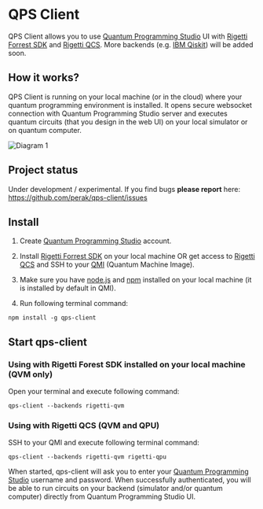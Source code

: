 QPS Client
==========

QPS Client allows you to use <a href="https://quantum-circuit.com" target="_blank">Quantum Programming Studio</a> UI with  <a href="https://www.rigetti.com/forest" target="_blank">Rigetti Forrest SDK</a> and <a href="https://www.rigetti.com/qcs" target="_blank">Rigetti QCS</a>. More backends (e.g. <a href="https://qiskit.org/" target="_blank">IBM Qiskit</a>) will be added soon.


## How it works?

QPS Client is running on your local machine (or in the cloud) where your quantum programming environment is installed. It opens secure websocket connection with Quantum Programming Studio server and executes quantum circuits (that you design in the web UI) on your local simulator or on quantum computer.

![Diagram 1](https://raw.githubusercontent.com/perak/qps-client/master/media/qps-client.png)


## Project status

Under development / experimental. If you find bugs **please report** here: https://github.com/perak/qps-client/issues


## Install


1. Create <a href="https://quantum-circuit.com" target="_blank">Quantum Programming Studio</a> account.

2. Install <a href="https://www.rigetti.com/forest" target="_blank">Rigetti Forrest SDK</a> on your local machine OR get access to <a href="https://www.rigetti.com/qcs" target="_blank">Rigetti QCS</a> and SSH to your <a href="https://www.rigetti.com/qcs/docs/intro-to-qcs#qmi" target="_blank">QMI</a> (Quantum Machine Image).

3. Make sure you have <a href="https://nodejs.org" target="_blank">node.js</a> and <a href="https://www.npmjs.com/" target="_blank">npm</a> installed on your local machine (it is installed by default in QMI).

4. Run following terminal command:

```
npm install -g qps-client
```


## Start qps-client

### Using with Rigetti Forest SDK installed on your local machine (QVM only)

Open your terminal and execute following command:
```
qps-client --backends rigetti-qvm
```

### Using with Rigetti QCS (QVM and QPU)

SSH to your QMI and execute following terminal command:
```
qps-client --backends rigetti-qvm rigetti-qpu
```

When started, qps-client will ask you to enter your <a href="https://quantum-circuit.com" target="_blank">Quantum Programming Studio</a> username and password. When successfully authenticated, you will be able to run circuits on your backend (simulator and/or quantum computer) directly from Quantum Programming Studio UI.

